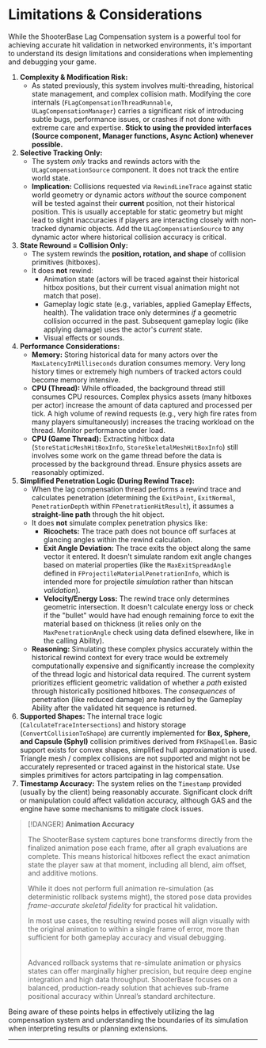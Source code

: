 # Limitations & Considerations

While the ShooterBase Lag Compensation system is a powerful tool for achieving accurate hit validation in networked environments, it's important to understand its design limitations and considerations when implementing and debugging your game.

1. **Complexity & Modification Risk:**
   * As stated previously, this system involves multi-threading, historical state management, and complex collision math. Modifying the core internals (`FLagCompensationThreadRunnable`, `ULagCompensationManager`) carries a significant risk of introducing subtle bugs, performance issues, or crashes if not done with extreme care and expertise. **Stick to using the provided interfaces (Source component, Manager functions, Async Action) whenever possible.**
2. **Selective Tracking Only:**
   * The system _only_ tracks and rewinds actors with the `ULagCompensationSource` component. It does not track the entire world state.
   * **Implication:** Collisions requested via `RewindLineTrace` against static world geometry or dynamic actors _without_ the source component will be tested against their **current** position, not their historical position. This is usually acceptable for static geometry but might lead to slight inaccuracies if players are interacting closely with non-tracked dynamic objects. Add the `ULagCompensationSource` to any dynamic actor where historical collision accuracy is critical.
3. **State Rewound = Collision Only:**
   * The system rewinds the **position, rotation, and shape** of collision primitives (hitboxes).
   * It does **not** rewind:
     * Animation state (actors will be traced against their historical hitbox positions, but their current visual animation might not match that pose).
     * Gameplay logic state (e.g., variables, applied Gameplay Effects, health). The validation trace only determines _if_ a geometric collision occurred in the past. Subsequent gameplay logic (like applying damage) uses the actor's _current_ state.
     * Visual effects or sounds.
4. **Performance Considerations:**
   * **Memory:** Storing historical data for many actors over the `MaxLatencyInMilliseconds` duration consumes memory. Very long history times or extremely high numbers of tracked actors could become memory intensive.
   * **CPU (Thread):** While offloaded, the background thread still consumes CPU resources. Complex physics assets (many hitboxes per actor) increase the amount of data captured and processed per tick. A high volume of rewind requests (e.g., very high fire rates from many players simultaneously) increases the tracing workload on the thread. Monitor performance under load.
   * **CPU (Game Thread):** Extracting hitbox data (`StoreStaticMeshHitBoxInfo`, `StoreSkeletalMeshHitBoxInfo`) still involves some work on the game thread before the data is processed by the background thread. Ensure physics assets are reasonably optimized.
5. **Simplified Penetration Logic (During Rewind Trace):**
   * When the lag compensation thread performs a rewind trace and calculates penetration (determining the `ExitPoint`, `ExitNormal`, `PenetrationDepth` within `FPenetrationHitResult`), it assumes a **straight-line path** through the hit object.
   * It does **not** simulate complex penetration physics like:
     * **Ricochets:** The trace path does not bounce off surfaces at glancing angles within the rewind calculation.
     * **Exit Angle Deviation:** The trace exits the object along the same vector it entered. It doesn't simulate random exit angle changes based on material properties (like the `MaxExitSpreadAngle` defined in `FProjectileMaterialPenetrationInfo`, which is intended more for projectile _simulation_ rather than hitscan _validation_).
     * **Velocity/Energy Loss:** The rewind trace only determines geometric intersection. It doesn't calculate energy loss or check if the "bullet" would have had enough remaining force to exit the material based on thickness (it relies only on the `MaxPenetrationAngle` check using data defined elsewhere, like in the calling Ability).
   * **Reasoning:** Simulating these complex physics accurately within the historical rewind context for every trace would be extremely computationally expensive and significantly increase the complexity of the thread logic and historical data required. The current system prioritizes efficient geometric validation of whether a _path_ existed through historically positioned hitboxes. The _consequences_ of penetration (like reduced damage) are handled by the Gameplay Ability after the validated hit sequence is returned.
6. **Supported Shapes:** The internal trace logic (`CalculateTraceIntersections`) and history storage (`ConvertCollisionToShape`) are currently implemented for **Box, Sphere, and Capsule (Sphyl)** collision primitives derived from `FKShapeElem`. Basic support exists for convex shapes, simplified hull approxiamation is used. Triangle mesh / complex collisions are not supported and might not be accurately represented or traced against in the historical state. Use simples primitives for actors partcipating in lag compensation.
7. **Timestamp Accuracy:** The system relies on the `Timestamp` provided (usually by the client) being reasonably accurate. Significant clock drift or manipulation could affect validation accuracy, although GAS and the engine have some mechanisms to mitigate clock issues.

> [!DANGER]
> **Animation Accuracy**
> 
> The ShooterBase system captures bone transforms directly from the finalized animation pose each frame, after all graph evaluations are complete. This means historical hitboxes reflect the exact animation state the player saw at that moment, including all blend, aim offset, and additive motions.
> 
> While it does not perform full animation re-simulation (as deterministic rollback systems might), the stored pose data provides _frame-accurate skeletal fidelity_ for practical hit validation.
> 
> In most use cases, the resulting rewind poses will align visually with the original animation to within a single frame of error, more than sufficient for both gameplay accuracy and visual debugging.\
> \
> \
> Advanced rollback systems that re-simulate animation or physics states can offer marginally higher precision, but require deep engine integration and high data throughput. ShooterBase focuses on a balanced, production-ready solution that achieves sub-frame positional accuracy within Unreal’s standard architecture.

Being aware of these points helps in effectively utilizing the lag compensation system and understanding the boundaries of its simulation when interpreting results or planning extensions.

***
